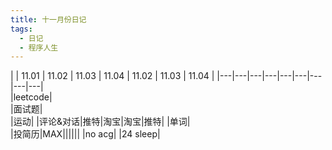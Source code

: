 ```yaml
---
title: 十一月份日记
tags:
  - 日记
  - 程序人生
---
```


<!-- more -->

|   | 11.01  | 11.02 | 11.03 | 11.04  | 11.02 | 11.03 | 11.04  |
|---|---|---|---|---|---|---|---|---|  
|leetcode|  
|面试题|  
|运动|
|评论&对话|推特|淘宝|淘宝|推特|
|单词|  
|投简历|MAX||||||
|no acg|
|24 sleep|
